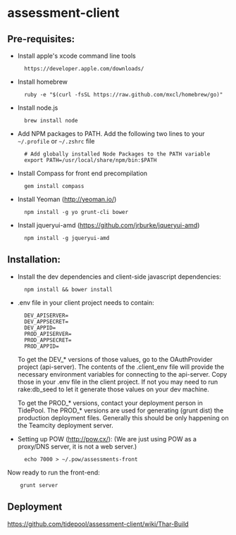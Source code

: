 assessment-client
=================

Pre-requisites:
---------------
* Install apple's xcode command line tools

        https://developer.apple.com/downloads/

* Install homebrew

        ruby -e "$(curl -fsSL https://raw.github.com/mxcl/homebrew/go)"

* Install node.js
  
        brew install node

* Add NPM packages to PATH. Add the following two lines to your `~/.profile` or `~/.zshrc` file

        # Add globally installed Node Packages to the PATH variable
        export PATH=/usr/local/share/npm/bin:$PATH

* Install Compass for front end precompilation

        gem install compass

* Install Yeoman (http://yeoman.io/)

        npm install -g yo grunt-cli bower

* Install jqueryui-amd (https://github.com/jrburke/jqueryui-amd)

        npm install -g jqueryui-amd


Installation:
-------------

* Install the dev dependencies and client-side javascript dependencies:

        npm install && bower install

* .env file in your client project needs to contain:
        
        DEV_APISERVER=
        DEV_APPSECRET=
        DEV_APPID=
        PROD_APISERVER=
        PROD_APPSECRET=
        PROD_APPID=

    To get the DEV_* versions of those values, go to the OAuthProvider project (api-server). The contents of the .client_env file will provide the necessary environment variables for connecting to the api-server. Copy those in your .env file in the client project. If not you may need to run rake:db_seed to let it generate those values on your dev machine. 

    To get the PROD_* versions, contact your deployment person in TidePool. The PROD_* versions are used for generating (grunt dist) the production deployment files. Generally this should be only happening on the Teamcity deployment server.   

* Setting up POW (http://pow.cx/): (We are just using POW as a proxy/DNS server, it is not a web server.)

        echo 7000 > ~/.pow/assessments-front

Now ready to run the front-end:

        grunt server
        
Deployment
----------
https://github.com/tidepool/assessment-client/wiki/Thar-Build
